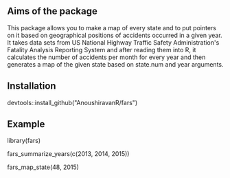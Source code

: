 ## Aims of the package

This package allows you to make a map of every state and to put pointers on it 
based on geographical positions of accidents occurred in a given year. It takes
data sets from US National Highway Traffic Safety Administration's Fatality 
Analysis Reporting System and after reading them into R, it calculates the 
number of accidents per month for every year and then generates a map of the 
given state based on state.num and year arguments.

## Installation
devtools::install_github("AnoushiravanR/fars")

## Example

library(fars)

fars_summarize_years(c(2013, 2014, 2015))

fars_map_state(48, 2015)
